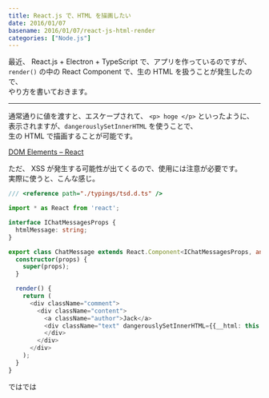 ```yaml
---
title: React.js で、HTML を描画したい
date: 2016/01/07
basename: 2016/01/07/react-js-html-render
categories: ["Node.js"]
---
```


最近、 React.js + Electron + TypeScript で、アプリを作っているのですが、  
`render()` の中の React Component で、生の HTML を扱うことが発生したので、  
やり方を書いておきます。

---

通常通りに値を渡すと、エスケープされて、 `<p> hoge </p>` といったように、  
表示されますが、`dangerouslySetInnerHTML` を使うことで、  
生の HTML で描画することが可能です。

[DOM Elements – React](https://facebook.github.io/react/docs/dom-elements.html#dangerouslysetinnerhtml)

ただ、 XSS が発生する可能性が出てくるので、使用には注意が必要です。  
実際に使うと、こんな感じ。

```javascript:chat_message.ts
/// <reference path="./typings/tsd.d.ts" />

import * as React from 'react';

interface IChatMessagesProps {
  htmlMessage: string;
}

export class ChatMessage extends React.Component<IChatMessagesProps, any> {
  constructor(props) {
    super(props);
  }

  render() {
    return (
      <div className="comment">
        <div className="content">
          <a className="author">Jack</a>
          <div className="text" dangerouslySetInnerHTML={{__html: this.props.message}}>
          </div>
        </div>
      </div>
    );
  }
}
```

ではでは
